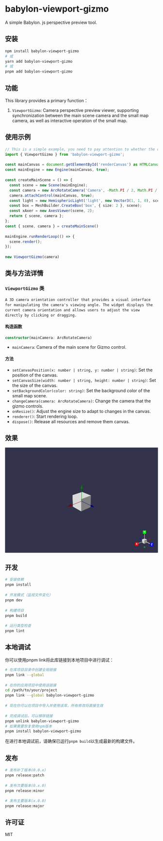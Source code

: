# babylon-viewport-gizmo

A simple Babylon. js perspective preview tool.

## 安装

```bash
npm install babylon-viewport-gizmo
# 或
yarn add babylon-viewport-gizmo
# 或
pnpm add babylon-viewport-gizmo
```

## 功能

This library provides a primary function：

1. `ViewportGizmo`: Camera perspective preview viewer, supporting synchronization between the main scene camera and the small map camera, as well as interactive operation of the small map.

## 使用示例

```typescript
// This is a simple example, you need to pay attention to whether the canvas is mounted successfully!!!
import { ViewportGizmo } from 'babylon-viewport-gizmo';

const mainCanvas = document.getElementById('renderCanvas') as HTMLCanvasElement;
const mainEngine = new Engine(mainCanvas, true);

const createMainScene = () => {
  const scene = new Scene(mainEngine);
  const camera = new ArcRotateCamera('Camera', -Math.PI / 2, Math.PI / 2.5, 20, Vector3.Zero(), scene);
  camera.attachControl(mainCanvas, true);
  const light = new HemisphericLight('light', new Vector3(1, 1, 0), scene);
  const box = MeshBuilder.CreateBox('box', { size: 2 }, scene);
  const xAxer = new AxesViewer(scene, 2);
  return { scene, camera };
};
const { scene, camera } = createMainScene()

mainEngine.runRenderLoop(() => {
  scene.render();
});

new ViewportGizmo(camera)
```

## 类与方法详情

### `ViewportGizmo` 类

`A 3D camera orientation controller that provides a visual interface for manipulating the camera's viewing angle. The widget displays the current camera orientation and allows users to adjust the view directly by clicking or dragging.`

#### 构造函数

```typescript
constructor(mainCamera: ArcRotateCamera)
```
- `mainCamera`: Camera of the main scene for Gizmo control.

#### 方法
- `setCanvasPosition(x: number | string, y: number | string)`: Set the position of the canvas.
- `setCanvasSize(width: number | string, height: number | string)`: Set the size of the canvas.
- `setBackgroundColor(color: string)`: Set the background color of the small map scene.
- `changeCamera(camera: ArcRotateCamera)`: Change the camera that the gizmo controls.
- `onResize()`: Adjust the engine size to adapt to changes in the canvas.
- `renderer()`: Start rendering loop.
- `dispose()`: Release all resources and remove them canvas.

## 效果

![](https://github.com/xiaoyaojina/babylon-viewport-gizmo/blob/main/image.png)

## 开发

```bash
# 安装依赖
pnpm install

# 开发模式（监视文件变化）
pnpm dev

# 构建项目
pnpm build

# 运行类型检查
pnpm lint
```

## 本地调试

你可以使用pnpm link将此库链接到本地项目中进行调试：

```bash
# 在库项目目录中创建全局链接
pnpm link --global

# 在你的应用项目中使用该链接
cd /path/to/your/project
pnpm link --global babylon-viewport-gizmo

# 现在你可以在项目中导入并使用该库，所有修改将直接生效

# 完成调试后，可以移除链接
pnpm unlink babylon-viewport-gizmo
# 如果需要恢复使用npm版本
pnpm install babylon-viewport-gizmo
```

在进行本地调试前，请确保已运行`pnpm build`以生成最新的构建文件。

## 发布

```bash
# 发布补丁版本(0.0.x)
pnpm release:patch

# 发布次要版本(0.x.0)
pnpm release:minor

# 发布主要版本(x.0.0)
pnpm release:major
```

## 许可证

MIT
